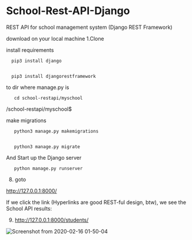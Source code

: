 # School-Rest-API-Django
REST API for school management system (Django REST Framework)

download on your local machine
1.Clone



install requirements

      pip3 install django


      pip3 install djangorestframework


to dir where manage.py is


       cd school-restapi/myschool



/school-restapi/myschool$


make migrations

       python3 manage.py makemigrations


       python3 manage.py migrate



And Start up the Django server


       python manage.py runserver


8. goto 

http://127.0.0.1:8000/


If we click the link (Hyperlinks are good REST-ful design, btw), we see the School API results:


9. http://127.0.0.1:8000/students/

![Screenshot from 2020-02-16 01-50-04](https://user-images.githubusercontent.com/39709733/74594730-9c24e400-505f-11ea-84d3-c076f920bcf7.png)
